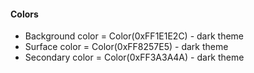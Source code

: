 #### Colors
- Background color = Color(0xFF1E1E2C) - dark theme
- Surface color = Color(0xFF8257E5) - dark theme
- Secondary color = Color(0xFF3A3A4A) - dark theme
